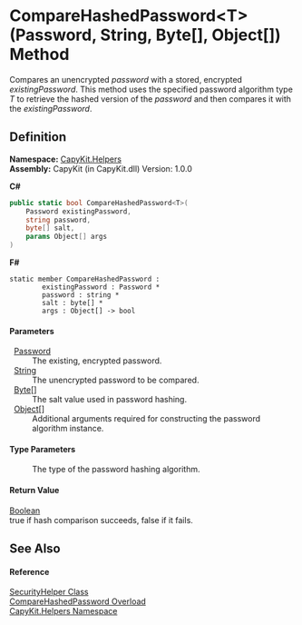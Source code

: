 # CompareHashedPassword&lt;T&gt;(Password, String, Byte[], Object[]) Method


Compares an unencrypted *password* with a stored, encrypted *existingPassword*. This method uses the specified password algorithm type *T* to retrieve the hashed version of the *password* and then compares it with the *existingPassword*.



## Definition
**Namespace:** <a href="N_CapyKit_Helpers.md">CapyKit.Helpers</a>  
**Assembly:** CapyKit (in CapyKit.dll) Version: 1.0.0

**C#**
``` C#
public static bool CompareHashedPassword<T>(
	Password existingPassword,
	string password,
	byte[] salt,
	params Object[] args
)

```
**F#**
``` F#
static member CompareHashedPassword : 
        existingPassword : Password * 
        password : string * 
        salt : byte[] * 
        args : Object[] -> bool 
```



#### Parameters
<dl><dt>  <a href="T_CapyKit_Password.md">Password</a></dt><dd>The existing, encrypted password.</dd><dt>  <a href="https://learn.microsoft.com/dotnet/api/system.string" target="_blank" rel="noopener noreferrer">String</a></dt><dd>The unencrypted password to be compared.</dd><dt>  <a href="https://learn.microsoft.com/dotnet/api/system.byte" target="_blank" rel="noopener noreferrer">Byte</a>[]</dt><dd>The salt value used in password hashing.</dd><dt>  <a href="https://learn.microsoft.com/dotnet/api/system.object" target="_blank" rel="noopener noreferrer">Object</a>[]</dt><dd>Additional arguments required for constructing the password algorithm instance.</dd></dl>

#### Type Parameters
<dl><dt /><dd>The type of the password hashing algorithm.</dd></dl>

#### Return Value
<a href="https://learn.microsoft.com/dotnet/api/system.boolean" target="_blank" rel="noopener noreferrer">Boolean</a>  
true if hash comparison succeeds, false if it fails.

## See Also


#### Reference
<a href="T_CapyKit_Helpers_SecurityHelper.md">SecurityHelper Class</a>  
<a href="Overload_CapyKit_Helpers_SecurityHelper_CompareHashedPassword.md">CompareHashedPassword Overload</a>  
<a href="N_CapyKit_Helpers.md">CapyKit.Helpers Namespace</a>  
